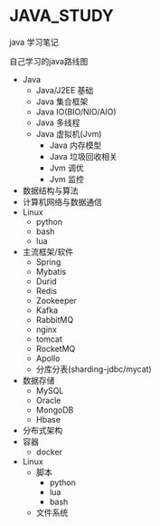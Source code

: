 # JAVA_STUDY

java 学习笔记

自己学习的java路线图

- Java
  - Java/J2EE 基础
  - Java 集合框架
  - Java IO(BIO/NIO/AIO)
  - Java 多线程
  - Java 虚拟机(Jvm)
    - Java 内存模型
    - Java 垃圾回收相关
    - Jvm 调优
    - Jvm 监控
- 数据结构与算法
- 计算机网络与数据通信
- Linux
  - python
  - bash
  - lua
- 主流框架/软件
  - Spring
  - Mybatis
  - Durid
  - Redis
  - Zookeeper
  - Kafka
  - RabbitMQ
  - nginx
  - tomcat
  - RocketMQ
  - Apollo
  - 分库分表(sharding-jdbc/mycat)
- 数据存储
  - MySQL
  - Oracle
  - MongoDB
  - Hbase
- 分布式架构
- 容器
  - docker
- Linux
  - 脚本
    - python
    - lua
    - bash
  - 文件系统

